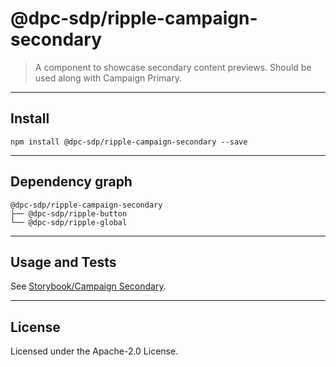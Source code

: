 # @dpc-sdp/ripple-campaign-secondary

> A component to showcase secondary content previews. Should be used along with
Campaign Primary.

--------------------------------------------------------------------------------

## Install

```shell
npm install @dpc-sdp/ripple-campaign-secondary --save
```

--------------------------------------------------------------------------------

## Dependency graph

```shell
@dpc-sdp/ripple-campaign-secondary
├── @dpc-sdp/ripple-button
└── @dpc-sdp/ripple-global
```

--------------------------------------------------------------------------------

## Usage and Tests

See [Storybook/Campaign Secondary](https://ripple.sdp.vic.gov.au/?selectedKind=Organisms/CampaignSecondary&selectedStory=Campaign%20Secondary).

--------------------------------------------------------------------------------

## License

Licensed under the Apache-2.0 License.

